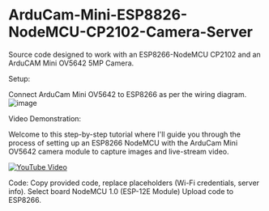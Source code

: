 # ArduCam-Mini-ESP8826-NodeMCU-CP2102-Camera-Server
Source code designed to work with an ESP8266-NodeMCU CP2102 and an ArduCAM Mini OV5642 5MP Camera.

Setup:

Connect ArduCam Mini OV5642 to ESP8266 as per the wiring diagram.
![image](https://github.com/ReX027/ArduCam-Mini-ESP8826-NodeMCU-CP2102-Camera-Server/assets/90253821/94ffb02d-46ee-43be-a0b2-40407d2ee348)

Video Demonstration: 

Welcome to this step-by-step tutorial where I'll guide you through the process of setting up an ESP8266 NodeMCU with the ArduCam Mini OV5642 camera module to capture images and live-stream video.

[![YouTube Video](https://img.youtube.com/vi/O3iWLkQ1Gm8/mqdefault.jpg)](https://www.youtube.com/watch?v=O3iWLkQ1Gm8)

Code:
Copy provided code, replace placeholders (Wi-Fi credentials, server info).
Select board NodeMCU 1.0 (ESP-12E Module)
Upload code to ESP8266.


